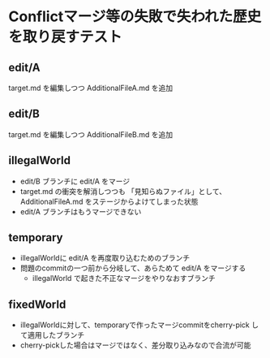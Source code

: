 # Conflictマージ等の失敗で失われた歴史を取り戻すテスト

## edit/A

target.md を編集しつつ AdditionalFileA.md を追加

## edit/B

target.md を編集しつつ AdditionalFileB.md を追加

## illegalWorld

- edit/B ブランチに edit/A をマージ
- target.md の衝突を解消しつつも
「見知らぬファイル」として、AdditionalFileA.md をステージからよけてしまった状態
- edit/A ブランチはもうマージできない

## temporary

- illegalWorldに edit/A を再度取り込むためのブランチ
- 問題のcommitの一つ前から分岐して、あらためて edit/A をマージする
  - illegalWorld で起きた不正なマージをやりなおすブランチ

## fixedWorld

- illegalWorldに対して、temporaryで作ったマージcommitをcherry-pick して適用したブランチ
- cherry-pickした場合はマージではなく、差分取り込みなので合流が可能

